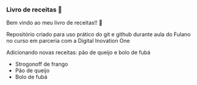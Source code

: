 ### Livro de receitas :book: ###

Bem vindo ao meu livro de receitas!! :wave:

Repositório criado para uso prático do git e github durante aula do Fulano no curso em parceria com a Digital Inovation One

Adicionando novas receitas: pão de queijo e bolo de fubá

* Strogonoff de frango
* Pão de queijo
* Bolo de fubá
